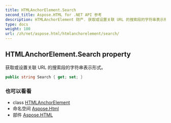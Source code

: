 ```yaml
---
title: HTMLAnchorElement.Search
second_title: Aspose.HTML for .NET API 参考
description: HTMLAnchorElement 财产. 获取或设置关联 URL 的搜索段的字符串表示形式
type: docs
weight: 180
url: /zh/net/aspose.html/htmlanchorelement/search/
---
```

## HTMLAnchorElement.Search property

获取或设置关联 URL 的搜索段的字符串表示形式。

```csharp
public string Search { get; set; }
```

### 也可以看看

* class [HTMLAnchorElement](../)
* 命名空间 [Aspose.Html](../../htmlanchorelement/)
* 部件 [Aspose.HTML](../../../)


